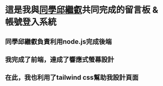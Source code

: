 # 這是我與[同學邱繼叡](https://github.com/Eason0729)共同完成的留言板 & 帳號登入系統
## 同學邱繼叡負責利用node.js完成後端
## 我完成了前端，達成了響應式螢幕設計
## 在此，我也利用了tailwind css幫助我設計頁面
